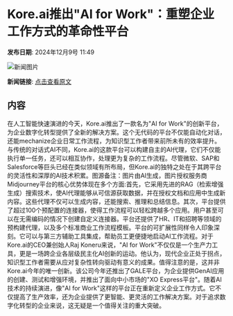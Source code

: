 # Kore.ai推出"AI for Work"：重塑企业工作方式的革命性平台

**发布日期**: 2024年12月9号 11:49

![新闻图片](https://pic.chinaz.com/picmap/thumb/202405231159157322_2.jpg)

**新闻链接**: [点击查看原文](https://www.aibase.com/zh/news/13777)

## 内容

在人工智能快速演进的今天，Kore.ai推出了一款名为"AI for Work"的创新平台，为企业数字化转型提供了全新的解决方案。这个无代码的平台不仅能自动化对话，还能mechanize企业日常工作流程，为知识型工作者带来前所未有的效率提升。与传统的对话式AI不同，Kore.ai的这款平台可以构建自主的AI代理，它们不仅能执行单一任务，还可以相互协作，处理更为复杂的工作流程。尽管微软、SAP和Salesforce等巨头已经在类似领域有所布局，但Kore.ai的独特之处在于其跨平台的灵活性和深厚的AI技术积累。图源备注：图片由AI生成，图片授权服务商Midjourney平台的核心优势体现在多个方面:首先，它采用先进的RAG（检索增强生成）搜索技术，使AI代理能够从可信源获取数据，并在授权文档和应用中生成新内容。这些代理不仅可以生成内容，还能搜索、推理和总结信息。其次，平台提供了超过100个预配置的连接器，使得工作流程可以轻松跨越多个应用。用户甚至可以在无需编码的情况下创建自定义连接器。平台还提供了HR、IT和招聘等领域的预构建代理，以及多个标准商业工作流程模板。平台的可扩展性同样令人印象深刻。它可以与第三方辅助工具集成，帮助员工更便捷地启动AI工作流程。对于Kore.ai的CEO兼创始人Raj Koneru来说，"AI for Work"不仅仅是一个生产力工具，更是一场跨企业各层级民主化AI创新的运动。他认为，现代企业正处于拐点，知识型工作者需要从应对复杂性转向驱动有意义的成果。值得注意的是，这并非Kore.ai今年的唯一创新。该公司今年还推出了GALE平台，为企业提供GenAI应用的创建、测试和增强环境，并推出了面向中小市场的"XO Express平台"。随着AI技术的持续演进，像"AI for Work"这样的平台正在重新定义企业工作方式。它不仅提高了生产效率，还为企业提供了更智能、更灵活的工作解决方案。对于追求数字化转型的企业来说，这无疑是一个值得关注的重大突破。
